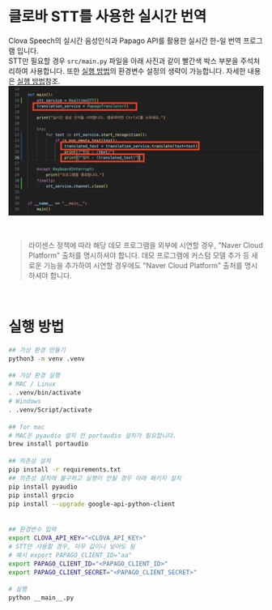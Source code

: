 # 클로바 STT를 사용한 실시간 번역
Clova Speech의 실시간 음성인식과 Papago API를 활용한 실시간 한-일 번역 프로그램 입니다.  
STT만 필요할 경우 `src/main.py` 파일을 아래 사진과 같이 빨간색 박스 부분을 주석처리하여 사용합니다. 또한 [실행 방법](#실행-방법)의 환경변수 설정의 생략이 가능합니다. 자세한 내용은 [실행 방법](#실행-방법)참조.  
![alt text](images/image.png)

<br>

> 라이센스 정책에 따라 해당 데모 프로그램을 외부에 시연할 경우, "Naver Cloud Platform" 출처를 명시하셔야 합니다.
데모 프로그램에 커스텀 모델 추가 등 새로운 기능을 추가하여 시연할 경우에도 "Naver Cloud Platform" 출처를 명시하셔야 합니다.

<br>

# 실행 방법
```bash
## 가상 환경 만들기
python3 -m venv .venv

## 가상 환경 실행
# MAC / Linux
. .venv/bin/activate
# Windows
. .venv/Script/activate

## for mac
# MAC은 pyaudio 설치 전 portaudio 설치가 필요합니다.
brew install portaudio

## 의존성 설치
pip install -r requirements.txt
## 의존성 설치에 불구하고 실행이 안될 경우 아래 패키지 설치
pip install pyaudio
pip install grpcio
pip install --upgrade google-api-python-client


## 환경변수 입력
export CLOVA_API_KEY="<CLOVA_API_KEY>"
# STT만 사용할 경우, 아무 값이나 넣어도 됨
# 예시 export PAPAGO_CLIENT_ID="aa"
export PAPAGO_CLIENT_ID="<PAPAGO_CLIENT_ID>"
export PAPAGO_CLIENT_SECRET="<PAPAGO_CLIENT_SECRET>"

# 실행
python __main__.py
```